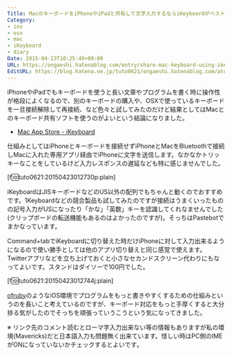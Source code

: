 ```yaml
---
Title: MacのキーボードをiPhoneやiPadと共有して文字入力するならiKeyboardがベスト(JIS配列なら特に)
Category:
- ios
- osx
- mac
- iKeyboard
- diary
Date: 2015-04-23T10:25:49+09:00
URL: https://ongaeshi.hatenablog.com/entry/share-mac-keyboard-using-ikeyboard
EditURL: https://blog.hatena.ne.jp/tuto0621/ongaeshi.hatenablog.com/atom/entry/8454420450092321059
---
```


iPhoneやiPadでもキーボードを使うと長い文章やプログラムを書く時に操作性が格段によくなるので、別のキーボードの購入や、OSXで使っているキーボードを一旦接続解除して再接続、など色々と試してみたのだけど結果としてはMacとのキーボード共有ソフトを使うのがよいという結論になりました。

- [Mac App Store - iKeyboard](https://itunes.apple.com/jp/app/ikeyboard/id441439411?mt=12)

仕組みとしてはiPhoneとキーボードを接続せずiPhoneとMacをBluetoothで接続しMacに入れた専用アプリ経由でiPhoneに文字を送信します。なかなかトリッキーなことをしているけど入力レスポンスの遅延なども特に感じませんでした。

[f:id:tuto0621:20150423012730p:plain]

iKeyboardはJISキーボードなどのUS以外の配列でもちゃんと動くのでおすすめです。1Keyboardなどの競合製品も試してみたのですが接続はうまくいったものの記号入力がUSになったり「かな」「英数」キーを認識してくれなませんでした(クリップボードの転送機能もあるのはよかったのですが)。そっちはPastebotでまかなっています。

Command+tabでiKeyboardに切り替えた時だけiPhoneに対して入力出来るようになるので使い勝手としては他のアプリ切り替えと同じ感覚で使えます。Twitterアプリなどを立ち上げておくと小さなセカンドスクリーン代わりにもなってよいです。スタンドはダイソーで100円でした。

[f:id:tuto0621:20150423012744j:plain]

[ofruby](http://ofruby.tokyo)のようなiOS環境でプログラムをもっと書きやすくするための仕組みというのを長いこと考えているのですが、キーボード対応をもっと手厚くすると大分捗る気がしたのでそっちを頑張っていうこうという気になってきました。

※ リンク先のコメント読むとローマ字入力出来ない等の情報もありますが私の環境(Mavericks)だと日本語入力も問題無く出来ています。怪しい時はPC側のIMEがONになっていないかチェックするとよいです｡

